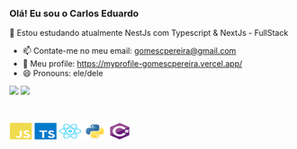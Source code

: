 ### Olá! Eu sou o Carlos Eduardo 

 🌱 Estou estudando atualmente NestJs com Typescript & NextJs - FullStack
- 📫 Contate-me no meu email: gomescpereira@gmail.com
- 👋 Meu profile: https://myprofile-gomescpereira.vercel.app/
- 😄 Pronouns: ele/dele

 <div>
    <a href-"https://myprofile-gomescpereira.vercel.app/">
    <img height="180em" src="https://github-readme-stats.vercel.app/api?username=gomesconsultor&show_icons=true&theme=dracula&include_all_commits=true&count_private=true"/>
    <img height="180em" src="https://github-readme-stats.vercel.app/api/top-langs/?username=gomesconsultor&layout=compact&langs_count=16&theme=dracula"/>
  </div>

  ##   
 
  <div style="display: inline_block"><br>
  <img align="center alt="Gomes-Js" height="30" width="40" src="https://raw.githubusercontent.com/devicons/devicon/master/icons/javascript/javascript-plain.svg">
  <img align="center alt="Gomes-Ts" height="30" width="40" src="https://raw.githubusercontent.com/devicons/devicon/master/icons/typescript/typescript-plain.svg">
  <img align="center alt="Gomes-React" height="30" width="40" src="https://raw.githubusercontent.com/devicons/devicon/master/icons/react/react-original.svg">
  <img align="center alt="Gomes-Python" height="30" width="40" src="https://raw.githubusercontent.com/devicons/devicon/master/icons/python/python-original.svg">
  <img align="center alt="Gomes-Csharp" height="30" width="40" src="https://raw.githubusercontent.com/devicons/devicon/master/icons/csharp/csharp-original.svg">
 </div>

 <div>
 
